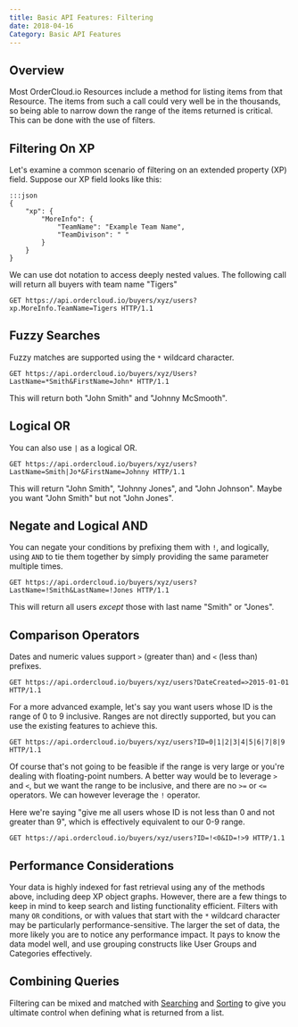 ```yaml
---
title: Basic API Features: Filtering
date: 2018-04-16
Category: Basic API Features
---
```



## Overview

Most OrderCloud.io Resources include a method for listing items from that
Resource. The items from such a call could very well be in the thousands, so
being able to narrow down the range of the items returned is critical. This
can be done with the use of filters.

##  Filtering On XP

Let's examine a common scenario of filtering on an extended property (XP)
field. Suppose our XP field looks like this:

    :::json
    {
        "xp": {
            "MoreInfo": {
                "TeamName": "Example Team Name",
                "TeamDivison": " "
            }
        }
    }


We can use dot notation to access deeply nested values. The following call
will return all buyers with team name "Tigers"



    GET https://api.ordercloud.io/buyers/xyz/users?xp.MoreInfo.TeamName=Tigers HTTP/1.1
   

##  Fuzzy Searches

Fuzzy matches are supported using the `*` wildcard character.


    GET https://api.ordercloud.io/buyers/xyz/Users?LastName=*Smith&FirstName=John* HTTP/1.1

This will return both "John Smith" and "Johnny McSmooth".

##  Logical OR

You can also use `|` as a logical OR.

    GET https://api.ordercloud.io/buyers/xyz/users?LastName=Smith|Jo*&FirstName=Johnny HTTP/1.1

This will return "John Smith", "Johnny Jones", and "John Johnson". Maybe you
want "John Smith" but not "John Jones".

##  Negate and Logical AND

You can negate your conditions by prefixing them with `!`, and logically, using `AND` to tie them together by simply providing the same parameter multiple times.


    GET https://api.ordercloud.io/buyers/xyz/users?LastName=!Smith&LastName=!Jones HTTP/1.1

This will return all users _except_ those with last name "Smith" or "Jones".

##  Comparison Operators

Dates and numeric values support `>` (greater than) and `<` (less than)
prefixes.

    GET https://api.ordercloud.io/buyers/xyz/users?DateCreated=>2015-01-01 HTTP/1.1

For a more advanced example, let's say you want users whose ID is the range of
0 to 9 inclusive. Ranges are not directly supported, but you can use the
existing features to achieve this.


    GET https://api.ordercloud.io/buyers/xyz/users?ID=0|1|2|3|4|5|6|7|8|9 HTTP/1.1
    

Of course that's not going to be feasible if the range is very large or you're
dealing with floating-point numbers. A better way would be to leverage `>` and
`<`, but we want the range to be inclusive, and there are no `>=` or `<=`
operators. We can however leverage the `!` operator.

Here we're saying "give me all users whose ID is not less than 0 and not
greater than 9", which is effectively equivalent to our 0-9 range.

    GET https://api.ordercloud.io/buyers/xyz/users?ID=!<0&ID=!>9 HTTP/1.1


##  Performance Considerations

Your data is highly indexed for fast retrieval using any of the methods above,
including deep XP object graphs. However, there are a few things to keep in
mind to keep search and listing functionality efficient. Filters with many
`OR` conditions, or with values that start with the `*` wildcard character may
be particularly performance-sensitive. The larger the set of data, the more
likely you are to notice any performance impact. It pays to know the data
model well, and use grouping constructs like User Groups and Categories
effectively.

##  Combining Queries

Filtering can be mixed and matched with [Searching]({filename}searching.md) and [Sorting]({filename}sorting.md) to give you ultimate control when defining what is returned from a list.

